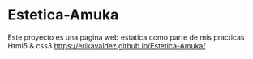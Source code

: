#  Estetica-Amuka

Este proyecto es una pagina web estatica como parte de mis practicas Html5 & css3
https://erikavaldez.github.io/Estetica-Amuka/
